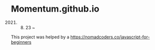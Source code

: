 # Momentum.github.io

2021. 08. 23 ~

This project was helped by a https://nomadcoders.co/javascript-for-beginners
